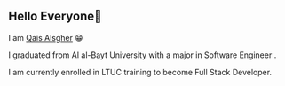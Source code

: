 

 ## Hello Everyone👋
 
I am [Qais Alsgher](https://github.com/qais-alsgher) 😁

I graduated from Al al-Bayt University with a major in Software Engineer .

I am currently enrolled in LTUC training to become Full Stack Developer.


[]('https://raw.githubusercontent.com/abhisheknaiidu/abhisheknaiidu/master/code.gif')

